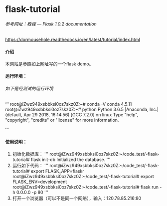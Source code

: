 # flask-tutorial
###### 参考网址：教程 — Flask 1.0.2 documentation
https://dormousehole.readthedocs.io/en/latest/tutorial/index.html
#### 介绍
本网站是参照如上网址写的一个flask demo。




#### 运行环境：
###### 如下是经测试的运行环境
‘’‘
root@iZwz949xsbbksi0oz7skz0Z:~# conda -V
conda 4.5.11
root@iZwz949xsbbksi0oz7skz0Z:~# python
Python 3.6.5 |Anaconda, Inc.| (default, Apr 29 2018, 16:14:56) 
[GCC 7.2.0] on linux
Type "help", "copyright", "credits" or "license" for more information.
>>> 

’‘’
#### 使用说明：

1. 初始化数据库：
'''
root@iZwz949xsbbksi0oz7skz0Z:~/code_test/-flask-tutorial# flask init-db
Initialized the database.
'''
2. 运行如下代码：
'''
root@iZwz949xsbbksi0oz7skz0Z:~/code_test/-flask-tutorial# export FLASK_APP=flaskr
root@iZwz949xsbbksi0oz7skz0Z:~/code_test/-flask-tutorial# export FLASK_ENV=development
root@iZwz949xsbbksi0oz7skz0Z:~/code_test/-flask-tutorial# flask run -h 0.0.0.0 -p 80
'''
3. 打开一个浏览器（可以不是同一个网络），输入：120.78.85.216:80
